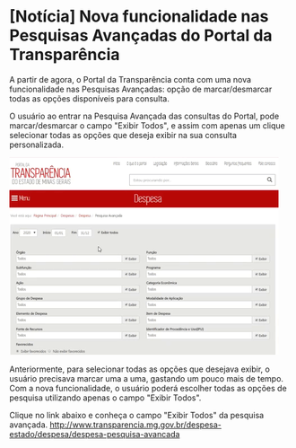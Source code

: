  # [Notícia] Nova funcionalidade nas Pesquisas Avançadas do Portal da Transparência

A partir de agora, o Portal da Transparência conta com uma nova funcionalidade nas Pesquisas Avançadas: opção de marcar/desmarcar todas as opções disponíveis para consulta.

O usuário ao entrar na Pesquisa Avançada das consultas do Portal, pode marcar/desmarcar o campo "Exibir Todos", e assim com apenas um clique selecionar todas as opções que deseja exibir na sua consulta personalizada.

![](static/checkbox2.gif)

Anteriormente, para selecionar todas as opções que desejava exibir, o usuário precisava marcar uma a uma, gastando um pouco mais de tempo. Com a nova funcionalidade, o usuário poderá escolher todas as opções de pesquisa utilizando apenas o campo "Exibir Todos".

Clique no link abaixo e conheça o campo "Exibir Todos" da pesquisa avançada.
http://www.transparencia.mg.gov.br/despesa-estado/despesa/despesa-pesquisa-avancada

